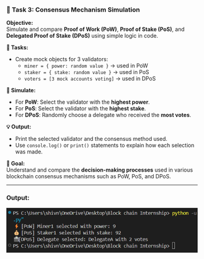 ### 🔷 Task 3: Consensus Mechanism Simulation

**Objective:**  
Simulate and compare **Proof of Work (PoW)**, **Proof of Stake (PoS)**, and **Delegated Proof of Stake (DPoS)** using simple logic in code.

**🧩 Tasks:**
- Create mock objects for 3 validators:
  - `miner = { power: random value }` → used in PoW
  - `staker = { stake: random value }` → used in PoS
  - `voters = [3 mock accounts voting]` → used in DPoS

**🔄 Simulate:**
- For **PoW**: Select the validator with the **highest power**.
- For **PoS**: Select the validator with the **highest stake**.
- For **DPoS**: Randomly choose a delegate who received the **most votes**.

**💡 Output:**
- Print the selected validator and the consensus method used.
- Use `console.log()` or `print()` statements to explain how each selection was made.

**🎯 Goal:**  
Understand and compare the **decision-making processes** used in various blockchain consensus mechanisms such as PoW, PoS, and DPoS.

---

### Output:

![alt text](image.png)
